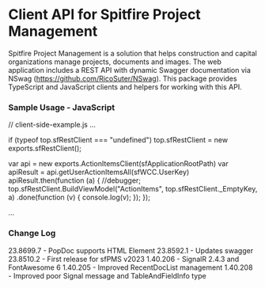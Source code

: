 # Client API for Spitfire Project Management

Spitfire Project Management is a solution that helps construction and capital organizations manage projects, documents and images.  The web application includes a REST API with dynamic Swagger documentation via NSwag (https://github.com/RicoSuter/NSwag).   This package provides TypeScript and JavaScript clients and helpers for working with this API.

### Sample Usage - JavaScript

// client-side-example.js
...

if (typeof top.sfRestClient === "undefined") top.sfRestClient = new exports.sfRestClient();

var api = new exports.ActionItemsClient(sfApplicationRootPath)
var apiResult = api.getUserActionItemsAll(sfWCC.UserKey)
apiResult.then(function (a) {
        //debugger;
        top.sfRestClient.BuildViewModel("ActionItems", top.sfRestClient._EmptyKey, a)
            .done(function (v) { console.log(v); });
    });

...

### Change Log

23.8699.7 - PopDoc supports HTML Element
23.8592.1 - Updates swagger
23.8510.2 - First release for sfPMS v2023
1.40.206 - SignalR 2.4.3 and FontAwesome 6
1.40.205 - Improved RecentDocList management
1.40.208 - Improved poor Signal message and TableAndFieldInfo type